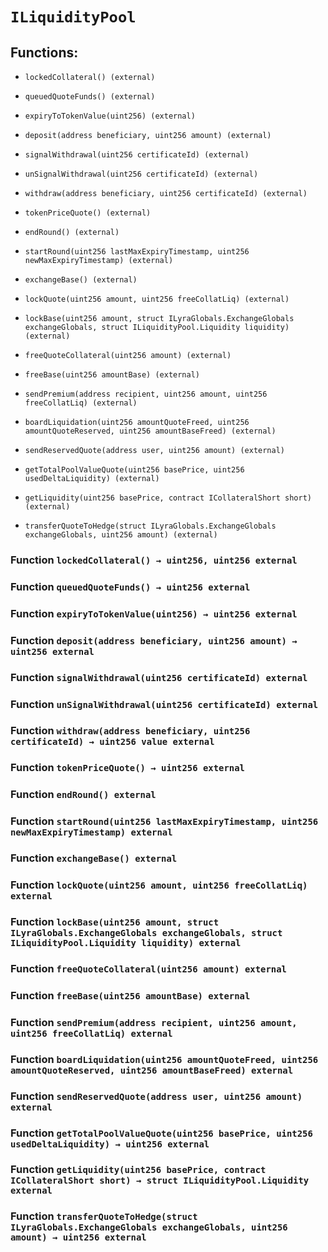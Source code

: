 # `ILiquidityPool`

## Functions:

- `lockedCollateral() (external)`

- `queuedQuoteFunds() (external)`

- `expiryToTokenValue(uint256) (external)`

- `deposit(address beneficiary, uint256 amount) (external)`

- `signalWithdrawal(uint256 certificateId) (external)`

- `unSignalWithdrawal(uint256 certificateId) (external)`

- `withdraw(address beneficiary, uint256 certificateId) (external)`

- `tokenPriceQuote() (external)`

- `endRound() (external)`

- `startRound(uint256 lastMaxExpiryTimestamp, uint256 newMaxExpiryTimestamp) (external)`

- `exchangeBase() (external)`

- `lockQuote(uint256 amount, uint256 freeCollatLiq) (external)`

- `lockBase(uint256 amount, struct ILyraGlobals.ExchangeGlobals exchangeGlobals, struct ILiquidityPool.Liquidity liquidity) (external)`

- `freeQuoteCollateral(uint256 amount) (external)`

- `freeBase(uint256 amountBase) (external)`

- `sendPremium(address recipient, uint256 amount, uint256 freeCollatLiq) (external)`

- `boardLiquidation(uint256 amountQuoteFreed, uint256 amountQuoteReserved, uint256 amountBaseFreed) (external)`

- `sendReservedQuote(address user, uint256 amount) (external)`

- `getTotalPoolValueQuote(uint256 basePrice, uint256 usedDeltaLiquidity) (external)`

- `getLiquidity(uint256 basePrice, contract ICollateralShort short) (external)`

- `transferQuoteToHedge(struct ILyraGlobals.ExchangeGlobals exchangeGlobals, uint256 amount) (external)`

### Function `lockedCollateral() → uint256, uint256 external`

### Function `queuedQuoteFunds() → uint256 external`

### Function `expiryToTokenValue(uint256) → uint256 external`

### Function `deposit(address beneficiary, uint256 amount) → uint256 external`

### Function `signalWithdrawal(uint256 certificateId) external`

### Function `unSignalWithdrawal(uint256 certificateId) external`

### Function `withdraw(address beneficiary, uint256 certificateId) → uint256 value external`

### Function `tokenPriceQuote() → uint256 external`

### Function `endRound() external`

### Function `startRound(uint256 lastMaxExpiryTimestamp, uint256 newMaxExpiryTimestamp) external`

### Function `exchangeBase() external`

### Function `lockQuote(uint256 amount, uint256 freeCollatLiq) external`

### Function `lockBase(uint256 amount, struct ILyraGlobals.ExchangeGlobals exchangeGlobals, struct ILiquidityPool.Liquidity liquidity) external`

### Function `freeQuoteCollateral(uint256 amount) external`

### Function `freeBase(uint256 amountBase) external`

### Function `sendPremium(address recipient, uint256 amount, uint256 freeCollatLiq) external`

### Function `boardLiquidation(uint256 amountQuoteFreed, uint256 amountQuoteReserved, uint256 amountBaseFreed) external`

### Function `sendReservedQuote(address user, uint256 amount) external`

### Function `getTotalPoolValueQuote(uint256 basePrice, uint256 usedDeltaLiquidity) → uint256 external`

### Function `getLiquidity(uint256 basePrice, contract ICollateralShort short) → struct ILiquidityPool.Liquidity external`

### Function `transferQuoteToHedge(struct ILyraGlobals.ExchangeGlobals exchangeGlobals, uint256 amount) → uint256 external`
